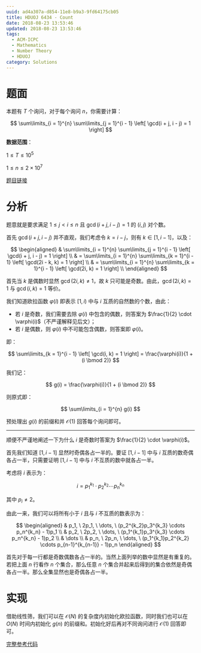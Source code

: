 ```yaml
---
uuid: ad4a307a-d854-11e8-b9a3-9fd64175cb05
title: HDUOJ 6434 - Count
date: 2018-08-23 13:53:46
updated: 2018-08-23 13:53:46
tags: 
  - ACM-ICPC
  - Mathematics
  - Number Theory
  - HDUOJ
category: Solutions
---
```


# 题面

本题有 $T$ 个询问，对于每个询问 $n$，你需要计算：

$$
\sum\limits_{i = 1}^{n} \sum\limits_{j = 1}^{i - 1} \left[ \gcd(i + j, i - j) = 1 \right]
$$

**数据范围**：

$1 \le T \le 10^5$

$1 \le n \le 2 \times 10^7$

[题目链接](http://acm.hdu.edu.cn/showproblem.php?pid=6434)

# 分析

题意就是要求满足 $1 \le j < i \le n$ 且 $\gcd(i + j, i - j) = 1$ 的 $(i, j)$ 对个数。

首先 $\gcd(i + j, i - j)$ 并不直观，我们考虑令 $k = i - j$，则有 $k \in [1, i - 1]$，以及：

$$
\begin{aligned}
& \sum\limits_{i = 1}^{n} \sum\limits_{j = 1}^{i - 1} \left[ \gcd(i + j, i - j) = 1 \right] \\
& = \sum\limits_{i = 1}^{n} \sum\limits_{k = 1}^{i - 1} \left[ \gcd(2i - k, k) = 1 \right] \\
& = \sum\limits_{i = 1}^{n} \sum\limits_{k = 1}^{i - 1} \left[ \gcd(2i, k) = 1 \right] \\
\end{aligned}
$$

首先当 $k$ 是偶数时显然 $\gcd(2i, k) \neq 1$，故 $k$ 只可能是奇数。由此，$\gcd(2i, k) = 1$ 与 $\gcd(i, k) = 1$ 等价。

我们知道欧拉函数 $\varphi(i)$ 即表示 $[1, i)$ 中与 $i$ 互质的自然数的个数，由此：

- 若 $i$ 是奇数，我们需要去除 $\varphi(i)$ 中包含的偶数，则答案为 $\frac{1}{2} \cdot \varphi(i)$（不严谨解释见后文）；
- 若 $i$ 是偶数，则 $\varphi(i)$ 中不可能包含偶数，则答案即 $\varphi(i)$。

即：

$$
\sum\limits_{k = 1}^{i - 1} \left[ \gcd(i, k) = 1 \right] = \frac{\varphi(i)}{1 + (i \bmod 2)}
$$

我们记：

$$
g(i) = \frac{\varphi(i)}{1 + (i \bmod 2)}
$$

则原式即：

$$
\sum\limits_{i = 1}^{n} g(i)
$$

预处理出 $g(i)$ 的前缀和并 $\mathcal{O}(1)$ 回答每个询问即可。

---

顺便不严谨地阐述一下为什么 $i$ 是奇数时答案为 $\frac{1}{2} \cdot \varphi(i)$。

首先我们知道 $[1, i -1]$ 显然时奇偶各占一半的。要证 $[1, i - 1]$ 中与 $i$ 互质的数奇偶各占一半，只需要证明 $[1, i - 1]$ 中与 $i$ 不互质的数中就各占一半。

考虑将 $i$ 表示为：

$$
i = p_1^{k_1} \cdot p_2^{k_2} \cdots p_n^{k_n}
$$

其中 $p_i \neq 2$。

由此一来，我们可以将所有小于 $i$ 且与 $i$ 不互质的数表示为：

$$
\begin{aligned}
& p_1, \ 2p_1, \ \dots, \ (p_2^{k_2}p_3^{k_3} \cdots p_n^{k_n} - 1)p_1 \\
& p_2, \ 2p_2, \ \dots, \ (p_1^{k_1}p_3^{k_3} \cdots p_n^{k_n} - 1)p_2 \\
& \dots \\
& p_n, \ 2p_n, \ \dots, \ (p_1^{k_1}p_2^{k_2} \cdots p_{n-1}^{k_{n-1}} - 1)p_n
\end{aligned}
$$

首先对于每一行都是奇数偶数各占一半的。当然上面列举的数中显然是有重复的。若把上面 $n$ 行看作 $n$ 个集合，那么任意 $n$ 个集合并起来后得到的集合依然是奇偶各占一半。那么全集显然也是奇偶各占一半。

# 实现

借助线性筛，我们可以在 $\mathcal{O}(N)$ 的复杂度内初始化欧拉函数，同时我们也可以在 $O(N)$ 时间内初始化 $g(n)$ 的前缀和。初始化好后再对不同询问进行 $\mathcal{O}(1)$ 回答即可。

[完整参考代码](https://github.com/codgician/ACM-ICPC/blob/master/HDUOJ/6434/euler's_totient_function.cpp)
